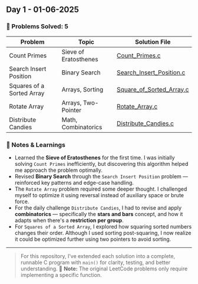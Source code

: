 ## Day 1 - 01-06-2025

### 🧠 Problems Solved: 5

| Problem | Topic | Solution File |
|--------|--------|----------------|
| Count Primes | Sieve of Eratosthenes | [Count_Primes.c](Count_Primes.c) |
| Search Insert Position | Binary Search | [Search_Insert_Position.c](Search_Insert_Position.c) |
| Squares of a Sorted Array | Arrays, Sorting | [Square_of_Sorted_Array.c](Square_of_Sorted_Array.c) |
| Rotate Array | Arrays, Two-Pointer | [Rotate_Array.c](Rotate_Array.c) |
| Distribute Candies | Math, Combinatorics | [Distribute_Candies.c](Distribute_Candies.c) |

### 📘 Notes & Learnings

- Learned the **Sieve of Eratosthenes** for the first time. I was initially solving `Count Primes` inefficiently, but discovering this algorithm helped me approach the problem optimally.
- Revised **Binary Search** through the `Search Insert Position` problem — reinforced key patterns and edge-case handling.
- The `Rotate Array` problem required some deeper thought. I challenged myself to optimize it using reversal instead of auxiliary space or brute force.
- For the daily challenge `Distribute Candies`, I had to revise and apply **combinatorics** — specifically the **stars and bars** concept, and how it adapts when there's a **restriction per group**.
- For `Squares of a Sorted Array`, I explored how squaring sorted numbers changes their order. Although I used sorting post-squaring, I now realize it could be optimized further using two pointers to avoid sorting.

---

> For this repository, I’ve extended each solution into a complete, runnable C program with `main()` for clarity, testing, and better understanding.
> 📌 **Note:** The original LeetCode problems only require implementing a specific function.  
